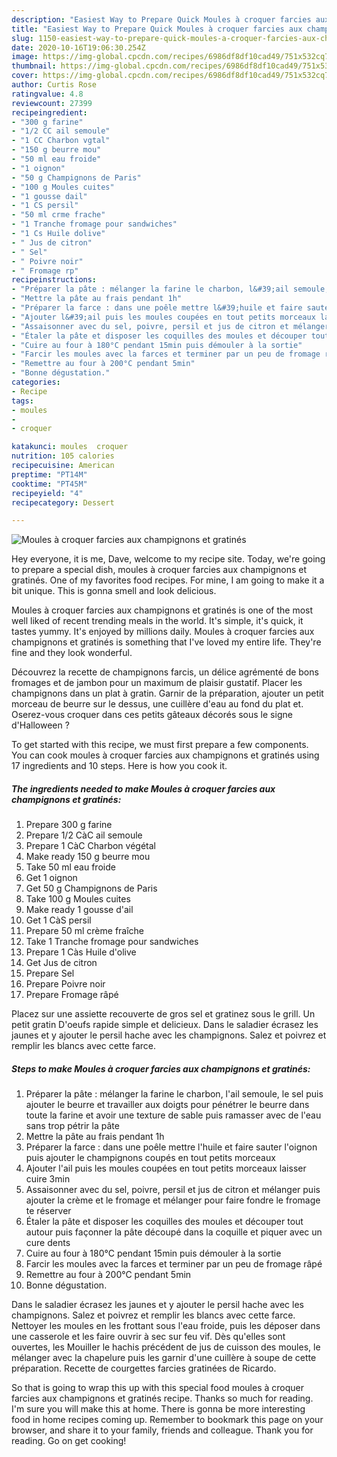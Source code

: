 ```yaml
---
description: "Easiest Way to Prepare Quick Moules à croquer farcies aux champignons et gratinés"
title: "Easiest Way to Prepare Quick Moules à croquer farcies aux champignons et gratinés"
slug: 1150-easiest-way-to-prepare-quick-moules-a-croquer-farcies-aux-champignons-et-gratines
date: 2020-10-16T19:06:30.254Z
image: https://img-global.cpcdn.com/recipes/6986df8df10cad49/751x532cq70/moules-a-croquer-farcies-aux-champignons-et-gratines-photo-principale-de-la-recette.jpg
thumbnail: https://img-global.cpcdn.com/recipes/6986df8df10cad49/751x532cq70/moules-a-croquer-farcies-aux-champignons-et-gratines-photo-principale-de-la-recette.jpg
cover: https://img-global.cpcdn.com/recipes/6986df8df10cad49/751x532cq70/moules-a-croquer-farcies-aux-champignons-et-gratines-photo-principale-de-la-recette.jpg
author: Curtis Rose
ratingvalue: 4.8
reviewcount: 27399
recipeingredient:
- "300 g farine"
- "1/2 CC ail semoule"
- "1 CC Charbon vgtal"
- "150 g beurre mou"
- "50 ml eau froide"
- "1 oignon"
- "50 g Champignons de Paris"
- "100 g Moules cuites"
- "1 gousse dail"
- "1 CS persil"
- "50 ml crme frache"
- "1 Tranche fromage pour sandwiches"
- "1 Cs Huile dolive"
- " Jus de citron"
- " Sel"
- " Poivre noir"
- " Fromage rp"
recipeinstructions:
- "Préparer la pâte : mélanger la farine le charbon, l&#39;ail semoule, le sel puis ajouter le beurre et travailler aux doigts pour pénétrer le beurre dans toute la farine et avoir une texture de sable puis ramasser avec de l&#39;eau sans trop pétrir la pâte"
- "Mettre la pâte au frais pendant 1h"
- "Préparer la farce : dans une poêle mettre l&#39;huile et faire sauter l&#39;oignon puis ajouter le champignons coupés en tout petits morceaux"
- "Ajouter l&#39;ail puis les moules coupées en tout petits morceaux laisser cuire 3min"
- "Assaisonner avec du sel, poivre, persil et jus de citron et mélanger puis ajouter la crème et le fromage et mélanger pour faire fondre le fromage te réserver"
- "Étaler la pâte et disposer les coquilles des moules et découper tout autour puis façonner la pâte découpé dans la coquille et piquer avec un cure dents"
- "Cuire au four à 180°C pendant 15min puis démouler à la sortie"
- "Farcir les moules avec la farces et terminer par un peu de fromage râpé"
- "Remettre au four à 200°C pendant 5min"
- "Bonne dégustation."
categories:
- Recipe
tags:
- moules
- 
- croquer

katakunci: moules  croquer 
nutrition: 105 calories
recipecuisine: American
preptime: "PT14M"
cooktime: "PT45M"
recipeyield: "4"
recipecategory: Dessert

---
```



![Moules à croquer farcies aux champignons et gratinés](https://img-global.cpcdn.com/recipes/6986df8df10cad49/751x532cq70/moules-a-croquer-farcies-aux-champignons-et-gratines-photo-principale-de-la-recette.jpg)

Hey everyone, it is me, Dave, welcome to my recipe site. Today, we're going to prepare a special dish, moules à croquer farcies aux champignons et gratinés. One of my favorites food recipes. For mine, I am going to make it a bit unique. This is gonna smell and look delicious.

Moules à croquer farcies aux champignons et gratinés is one of the most well liked of recent trending meals in the world. It's simple, it's quick, it tastes yummy. It's enjoyed by millions daily. Moules à croquer farcies aux champignons et gratinés is something that I've loved my entire life. They're fine and they look wonderful.

Découvrez la recette de champignons farcis, un délice agrémenté de bons fromages et de jambon pour un maximum de plaisir gustatif. Placer les champignons dans un plat à gratin. Garnir de la préparation, ajouter un petit morceau de beurre sur le dessus, une cuillère d&#39;eau au fond du plat et. Oserez-vous croquer dans ces petits gâteaux décorés sous le signe d&#39;Halloween ?


To get started with this recipe, we must first prepare a few components. You can cook moules à croquer farcies aux champignons et gratinés using 17 ingredients and 10 steps. Here is how you cook it.

<!--inarticleads1-->

##### The ingredients needed to make Moules à croquer farcies aux champignons et gratinés:

1. Prepare 300 g farine
1. Prepare 1/2 CàC ail semoule
1. Prepare 1 CàC Charbon végétal
1. Make ready 150 g beurre mou
1. Take 50 ml eau froide
1. Get 1 oignon
1. Get 50 g Champignons de Paris
1. Take 100 g Moules cuites
1. Make ready 1 gousse d&#39;ail
1. Get 1 CàS persil
1. Prepare 50 ml crème fraîche
1. Take 1 Tranche fromage pour sandwiches
1. Prepare 1 Càs Huile d&#39;olive
1. Get  Jus de citron
1. Prepare  Sel
1. Prepare  Poivre noir
1. Prepare  Fromage râpé


Placez sur une assiette recouverte de gros sel et gratinez sous le grill. Un petit gratin D&#39;oeufs rapide simple et delicieux. Dans le saladier écrasez les jaunes et y ajouter le persil hache avec les champignons. Salez et poivrez et remplir les blancs avec cette farce. 

<!--inarticleads2-->

##### Steps to make Moules à croquer farcies aux champignons et gratinés:

1. Préparer la pâte : mélanger la farine le charbon, l&#39;ail semoule, le sel puis ajouter le beurre et travailler aux doigts pour pénétrer le beurre dans toute la farine et avoir une texture de sable puis ramasser avec de l&#39;eau sans trop pétrir la pâte
1. Mettre la pâte au frais pendant 1h
1. Préparer la farce : dans une poêle mettre l&#39;huile et faire sauter l&#39;oignon puis ajouter le champignons coupés en tout petits morceaux
1. Ajouter l&#39;ail puis les moules coupées en tout petits morceaux laisser cuire 3min
1. Assaisonner avec du sel, poivre, persil et jus de citron et mélanger puis ajouter la crème et le fromage et mélanger pour faire fondre le fromage te réserver
1. Étaler la pâte et disposer les coquilles des moules et découper tout autour puis façonner la pâte découpé dans la coquille et piquer avec un cure dents
1. Cuire au four à 180°C pendant 15min puis démouler à la sortie
1. Farcir les moules avec la farces et terminer par un peu de fromage râpé
1. Remettre au four à 200°C pendant 5min
1. Bonne dégustation.


Dans le saladier écrasez les jaunes et y ajouter le persil hache avec les champignons. Salez et poivrez et remplir les blancs avec cette farce. Nettoyer les moules en les frottant sous l&#39;eau froide, puis les déposer dans une casserole et les faire ouvrir à sec sur feu vif. Dès qu&#39;elles sont ouvertes, les Mouiller le hachis précédent de jus de cuisson des moules, le mélanger avec la chapelure puis les garnir d&#39;une cuillère à soupe de cette préparation. Recette de courgettes farcies gratinées de Ricardo. 

So that is going to wrap this up with this special food moules à croquer farcies aux champignons et gratinés recipe. Thanks so much for reading. I'm sure you will make this at home. There is gonna be more interesting food in home recipes coming up. Remember to bookmark this page on your browser, and share it to your family, friends and colleague. Thank you for reading. Go on get cooking!
